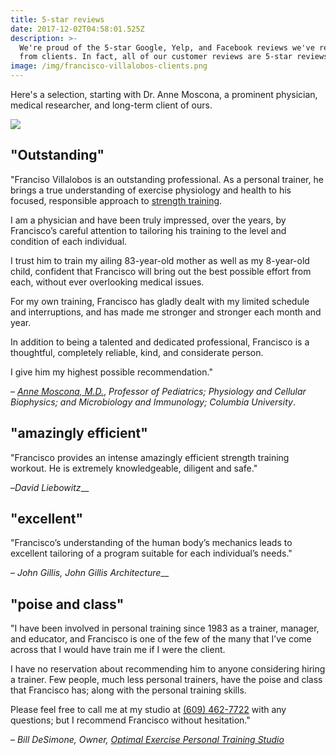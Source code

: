 ```yaml
---
title: 5-star reviews
date: 2017-12-02T04:58:01.525Z
description: >-
  We're proud of the 5-star Google, Yelp, and Facebook reviews we've received
  from clients. In fact, all of our customer reviews are 5-star reviews.
image: /img/francisco-villalobos-clients.png
---
```

Here's a selection, starting with Dr. Anne Moscona, a prominent physician, medical researcher, and long-term client of ours. 

![](/img/5-star-reviews.png)

## "Outstanding"

"Franciso Villalobos is an outstanding professional. As a personal trainer, he brings a true understanding of exercise physiology and health to his focused, responsible approach to [strength training](/services/). 

I am a physician and have been truly impressed, over the years, by Francisco’s careful attention to tailoring his training to the level and condition of each individual.

I trust him to train my ailing 83-year-old mother as well as my 8-year-old child, confident that Francisco will bring out the best possible effort from each, without ever overlooking medical issues.

For my own training, Francisco has gladly dealt with my limited schedule and interruptions, and has made me stronger and stronger each month and year. 

In addition to being a talented and dedicated professional, Francisco is a thoughtful, completely reliable, kind, and considerate person. 

I give him my highest possible recommendation."

– <a href="https://microbiology.columbia.edu/faculty-anne-moscona" target="blank">_Anne Moscona, M.D._</a>, _Professor of Pediatrics; Physiology and Cellular Biophysics; and Microbiology and Immunology; Columbia University_.

## "amazingly efficient"

"Francisco provides an intense amazingly efficient strength training workout. He is extremely knowledgeable, diligent and safe."

–_David Liebowitz___

## "excellent"

"Francisco’s understanding of the human body’s mechanics leads to excellent tailoring of a program suitable for each individual’s needs."

– _John Gillis, John Gillis Architecture___

## "poise and class"

"I have been involved in personal training since 1983 as a trainer, manager, and educator, and Francisco is one of the few of the many that I’ve come across that I would have train me if I were the client.

I have no reservation about recommending him to anyone considering hiring a trainer. Few people, much less personal trainers, have the poise and class that Francisco has; along with the personal training skills. 

Please feel free to call me at my studio at [(609) 462-7722](<tel: 6094627722>) with any questions; but I recommend Francisco without hesitation."

– _Bill DeSimone, Owner, <a href="http://optimalexercisenj.com/index.html" target="blank">Optimal Exercise Personal Training Studio</a>_
